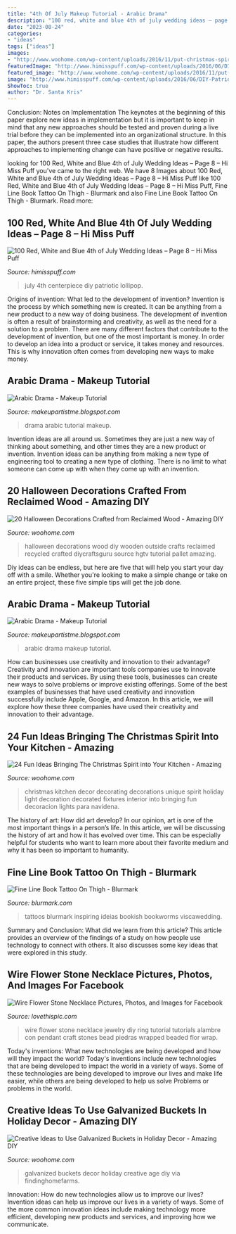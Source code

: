 ```yaml
---
title: "4th Of July Makeup Tutorial - Arabic Drama"
description: "100 red, white and blue 4th of july wedding ideas – page 8 – hi miss puff"
date: "2023-08-24"
categories:
- "ideas"
tags: ["ideas"]
images:
- "http://www.woohome.com/wp-content/uploads/2016/11/put-christmas-spirit-in-kitchen-18.jpg"
featuredImage: "http://www.himisspuff.com/wp-content/uploads/2016/06/DIY-Patriotic-Lollipop-Wedding-Centerpiece.jpg"
featured_image: "http://www.woohome.com/wp-content/uploads/2016/11/put-christmas-spirit-in-kitchen-18.jpg"
image: "http://www.himisspuff.com/wp-content/uploads/2016/06/DIY-Patriotic-Lollipop-Wedding-Centerpiece.jpg"
ShowToc: true
author: "Dr. Santa Kris"
---
```



Conclusion: Notes on Implementation
The keynotes at the beginning of this paper explore new ideas in implementation but it is important to keep in mind that any new approaches should be tested and proven during a live trial before they can be implemented into an organizational structure. In this paper, the authors present three case studies that illustrate how different approaches to implementing change can have positive or negative results.

	

		
looking for 100 Red, White and Blue 4th of July Wedding Ideas – Page 8 – Hi Miss Puff you've came to the right web. We have 8 Images about 100 Red, White and Blue 4th of July Wedding Ideas – Page 8 – Hi Miss Puff like 100 Red, White and Blue 4th of July Wedding Ideas – Page 8 – Hi Miss Puff, Fine Line Book Tattoo On Thigh - Blurmark and also Fine Line Book Tattoo On Thigh - Blurmark. Read more:
		
    
## 100 Red, White And Blue 4th Of July Wedding Ideas – Page 8 – Hi Miss Puff

<img loading=lazy src="http://www.himisspuff.com/wp-content/uploads/2016/06/DIY-Patriotic-Lollipop-Wedding-Centerpiece.jpg" onerror="this.onerror=null;this.src='https://tse4.mm.bing.net/th?id=OIP.9BqqoAJ2Sx8Y874FViFAzAHaLH&amp;pid=15.1';" alt="100 Red, White and Blue 4th of July Wedding Ideas – Page 8 – Hi Miss Puff">

_Source: himisspuff.com_

>july 4th centerpiece diy patriotic lollipop. 

	

Origins of invention: What led to the development of invention?
Invention is the process by which something new is created. It can be anything from a new product to a new way of doing business. The development of invention is often a result of brainstorming and creativity, as well as the need for a solution to a problem. There are many different factors that contribute to the development of invention, but one of the most important is money. In order to develop an idea into a product or service, it takes money and resources. This is why innovation often comes from developing new ways to make money.

    
## Arabic Drama - Makeup Tutorial

<img loading=lazy src="http://3.bp.blogspot.com/-9B_XSkLh6bk/U5-nyZ8b_1I/AAAAAAAAB90/jVQcO0kNRW8/s1600/arabic+drama6.jpg.jpg" onerror="this.onerror=null;this.src='https://tse1.mm.bing.net/th?id=OIP.iDnxntX2FGfyBSw5oZD2FgHaLI&amp;pid=15.1';" alt="Arabic Drama - Makeup Tutorial">

_Source: makeupartistme.blogspot.com_

>drama arabic tutorial makeup. 

	

Invention ideas are all around us. Sometimes they are just a new way of thinking about something, and other times they are a new product or invention. Invention ideas can be anything from making a new type of engineering tool to creating a new type of clothing. There is no limit to what someone can come up with when they come up with an invention.

    
## 20 Halloween Decorations Crafted From Reclaimed Wood - Amazing DIY

<img loading=lazy src="http://www.woohome.com/wp-content/uploads/2016/08/halloween-decorations-made-out-of-recycled-wood-14.jpg" onerror="this.onerror=null;this.src='https://tse1.mm.bing.net/th?id=OIP.Ynza3I6547KghNXc_svnmAHaPb&amp;pid=15.1';" alt="20 Halloween Decorations Crafted from Reclaimed Wood - Amazing DIY">

_Source: woohome.com_

>halloween decorations wood diy wooden outside crafts reclaimed recycled crafted diycraftsguru source hgtv tutorial pallet amazing. 

	

Diy ideas can be endless, but here are five that will help you start your day off with a smile. Whether you're looking to make a simple change or take on an entire project, these five simple tips will get the job done.

    
## Arabic Drama - Makeup Tutorial

<img loading=lazy src="https://2.bp.blogspot.com/-y0AV6A8WcGQ/U5-nz6--FHI/AAAAAAAAB-I/uP1ZXIChNH4/s1600/arabic+drama9.jpg.jpg" onerror="this.onerror=null;this.src='https://tse4.mm.bing.net/th?id=OIP.yyagHZE1pDiwQZZtfBJDDwHaLI&amp;pid=15.1';" alt="Arabic Drama - Makeup Tutorial">

_Source: makeupartistme.blogspot.com_

>arabic drama makeup tutorial. 

	

How can businesses use creativity and innovation to their advantage?
Creativity and innovation are important tools companies use to innovate their products and services. By using these tools, businesses can create new ways to solve problems or improve existing offerings. Some of the best examples of businesses that have used creativity and innovation successfully include Apple, Google, and Amazon. In this article, we will explore how these three companies have used their creativity and innovation to their advantage.

    
## 24 Fun Ideas Bringing The Christmas Spirit Into Your Kitchen - Amazing

<img loading=lazy src="http://www.woohome.com/wp-content/uploads/2016/11/put-christmas-spirit-in-kitchen-18.jpg" onerror="this.onerror=null;this.src='https://tse2.mm.bing.net/th?id=OIP.7ZySDHFQuOICoo1VxyqhZQHaHa&amp;pid=15.1';" alt="24 Fun Ideas Bringing The Christmas Spirit into Your Kitchen - Amazing">

_Source: woohome.com_

>christmas kitchen decor decorating decorations unique spirit holiday light decoration decorated fixtures interior into bringing fun decoracion lights para navidena. 

	

The history of art: How did art develop?
In our opinion, art is one of the most important things in a person’s life. In this article, we will be discussing the history of art and how it has evolved over time. This can be especially helpful for students who want to learn more about their favorite medium and why it has been so important to humanity.

    
## Fine Line Book Tattoo On Thigh - Blurmark

<img loading=lazy src="https://www.blurmark.com/wp-content/uploads/2017/04/Fine-Line-Book-Tattoo-On-Thigh.jpg" onerror="this.onerror=null;this.src='https://tse1.mm.bing.net/th?id=OIP.At2kuTlr0TpVb_9-CADrHwHaHa&amp;pid=15.1';" alt="Fine Line Book Tattoo On Thigh - Blurmark">

_Source: blurmark.com_

>tattoos blurmark inspiring ideias bookish bookworms viscawedding. 

	

Summary and Conclusion: What did we learn from this article?
This article provides an overview of the findings of a study on how people use technology to connect with others. It also discusses some key ideas that were explored in this study.

    
## Wire Flower Stone Necklace Pictures, Photos, And Images For Facebook

<img loading=lazy src="http://www.lovethispic.com/uploaded_images/164321-Wire-Flower-Stone-Necklace.jpg" onerror="this.onerror=null;this.src='https://tse3.mm.bing.net/th?id=OIP.Nq6EFMOSFvBjEDzcEBuVEQHaLG&amp;pid=15.1';" alt="Wire Flower Stone Necklace Pictures, Photos, and Images for Facebook">

_Source: lovethispic.com_

>wire flower stone necklace jewelry diy ring tutorial tutorials alambre con pendant craft stones bead piedras wrapped beaded flor wrap. 

	

Today's inventions: What new technologies are being developed and how will they impact the world?
Today's inventions include new technologies that are being developed to impact the world in a variety of ways. Some of these technologies are being developed to improve our lives and make life easier, while others are being developed to help us solve Problems or problems in the world.

    
## Creative Ideas To Use Galvanized Buckets In Holiday Decor - Amazing DIY

<img loading=lazy src="https://www.woohome.com/wp-content/uploads/2017/10/repurpose-galvanized-buckets-as-holiday-decorations-8.jpg" onerror="this.onerror=null;this.src='https://tse1.mm.bing.net/th?id=OIP.F1eCWRPwQkLe06PdUJJlxAHaLD&amp;pid=15.1';" alt="Creative Ideas to Use Galvanized Buckets in Holiday Decor - Amazing DIY">

_Source: woohome.com_

>galvanized buckets decor holiday creative age diy via findinghomefarms. 

	

Innovation: How do new technologies allow us to improve our lives?
Invention ideas can help us improve our lives in a variety of ways. Some of the more common innovation ideas include making technology more efficient, developing new products and services, and improving how we communicate.

